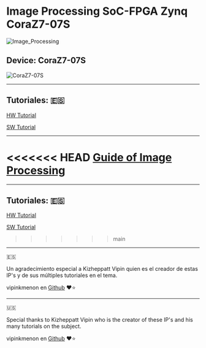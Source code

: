 # Image Processing SoC-FPGA Zynq CoraZ7-07S
![Image_Processing](https://raw.githubusercontent.com/Hiram8A/Image_Processing_SoC-FPGA_Zynq_CoraZ7-07S/tree/main/Repo_src/imgprocess.webp)

## Device: CoraZ7-07S
![CoraZ7-07S](https://raw.githubusercontent.com/Hiram8A/Image_Processing_SoC-FPGA_Zynq_CoraZ7-07S/tree/main/Repo_src/CoraZ7.png)

---
## Tutoriales:  :es:

[HW Tutorial](/Tutorial/HW_Tutorial.md)

[SW Tutorial](/Tutorial/SW_Tutorial.md)

---

<<<<<<< HEAD
[Guide of Image Processing](https://www.v7labs.com/blog/image-processing-guide#what-is-image-processing)
=======
---
## Tutoriales:  :es:

[HW Tutorial](/Tutorial/HW_Tutorial.md)

[SW Tutorial](/Tutorial/SW_Tutorial.md)
>>>>>>> main

---
:es:

Un agradecimiento especial a Kizheppatt Vipin quien es el creador de estas IP's y de sus múltiples tutoriales en el tema.

vipinkmenon en [Github](https://github.com/vipinkmenon)  :heart::star:

---
:us:

Special thanks to Kizheppatt Vipin who is the creator of these IP's and his many tutorials on the subject.

vipinkmenon en [Github](https://github.com/vipinkmenon)  :heart::star:
